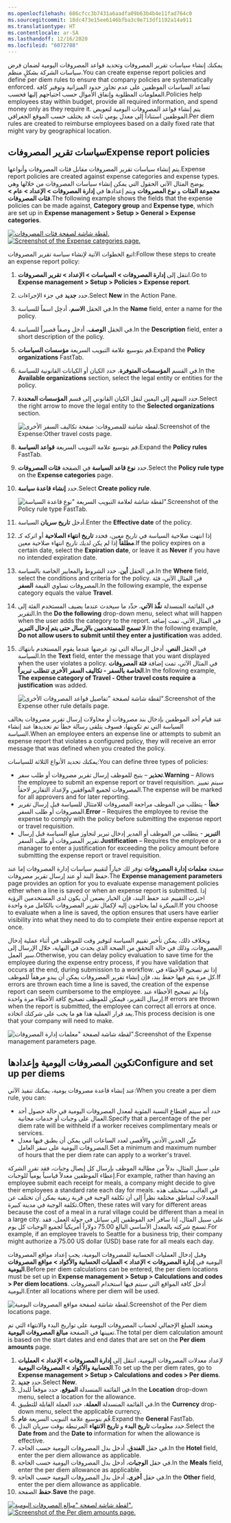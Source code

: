 ```yaml
---
ms.openlocfilehash: 686cfcc3b7431a6aadfa09b63b4b4e11fad764c0
ms.sourcegitcommit: 18dc473e15ee6146bfba3c9e713df1192a14a911
ms.translationtype: HT
ms.contentlocale: ar-SA
ms.lasthandoff: 12/16/2020
ms.locfileid: "6072788"
---
```

<span data-ttu-id="14c44-101">يمكنك إنشاء سياسات تقرير المصروفات وتحديد قواعد المصروفات اليومية لضمان فرض سياسات الشركة بشكلٍ منظم.</span><span class="sxs-lookup"><span data-stu-id="14c44-101">You can create expense report policies and define per diem rules to ensure that company policies are systematically enforced.</span></span> <span data-ttu-id="14c44-102">تساعد السياسات الموظفين على عدم تجاوز حدود الميزانية وتوفير كافة المعلومات المطلوبة وإنفاق الأموال حسب احتياجهم إليها فحسب.</span><span class="sxs-lookup"><span data-stu-id="14c44-102">Policies help employees stay within budget, provide all required information, and spend money only as they require it.</span></span> <span data-ttu-id="14c44-103">يتم إنشاء قواعد المصروفات اليومية لتعويض الموظفين استناداً إلى معدل يومي ثابت قد يختلف حسب الموقع الجغرافي.</span><span class="sxs-lookup"><span data-stu-id="14c44-103">Per diem rules are created to reimburse employees based on a daily fixed rate that might vary by geographical location.</span></span> 

## <a name="expense-report-policies"></a><span data-ttu-id="14c44-104">سياسات تقرير المصروفات</span><span class="sxs-lookup"><span data-stu-id="14c44-104">Expense report policies</span></span>
<span data-ttu-id="14c44-105">يتم إنشاء سياسات تقرير المصروفات مقابل فئات المصروفات وأنواعها.</span><span class="sxs-lookup"><span data-stu-id="14c44-105">Expense report policies are created against expense categories and expense types.</span></span> <span data-ttu-id="14c44-106">يوضح المثال الآتي الحقول التي يمكن إنشاء سياسات المصروفات من خلالها وهي **مجموعة الفئات** و **نوع المصروفات** ويتم إعدادها في **إدارة المصروفات > الإعداد > عام > فئات المصروفات**.</span><span class="sxs-lookup"><span data-stu-id="14c44-106">The following example shows the fields that the expense policies can be made against, **Category group** and **Expense type**, which are set up in **Expense management > Setup > General > Expense categories**.</span></span>


<span data-ttu-id="14c44-107">[  ![ لقطة شاشة لصفحة فئات المصروفات.](../media/expense-categories-ssm.png)](../media/expense-categories-ssm.png#lightbox)</span><span class="sxs-lookup"><span data-stu-id="14c44-107">[  ![ Screenshot of the Expense categories page.](../media/expense-categories-ssm.png)](../media/expense-categories-ssm.png#lightbox)</span></span>
 

<span data-ttu-id="14c44-108">اتبع الخطوات الآتية لإنشاء سياسة تقرير المصروفات:</span><span class="sxs-lookup"><span data-stu-id="14c44-108">Follow these steps to create an expense report policy:</span></span>

1.  <span data-ttu-id="14c44-109">انتقل إلى **إدارة المصروفات > السياسات > الإعداد > تقرير المصروفات**.</span><span class="sxs-lookup"><span data-stu-id="14c44-109">Go to **Expense management > Setup > Policies > Expense report**.</span></span>
2.  <span data-ttu-id="14c44-110">حدد **جديد** في جزء الإجراءات.</span><span class="sxs-lookup"><span data-stu-id="14c44-110">Select **New** in the Action Pane.</span></span>
3.  <span data-ttu-id="14c44-111">في الحقل **الاسم**، أدخِل اسماً للسياسة.</span><span class="sxs-lookup"><span data-stu-id="14c44-111">In the **Name** field, enter a name for the policy.</span></span>
4.  <span data-ttu-id="14c44-112">في الحقل **الوصف**، أدخل وصفاً قصيراً للسياسة.</span><span class="sxs-lookup"><span data-stu-id="14c44-112">In the **Description** field, enter a short description of the policy.</span></span>
5.  <span data-ttu-id="14c44-113">قم بتوسيع علامة التبويب السريعة **مؤسسات السياسات**.</span><span class="sxs-lookup"><span data-stu-id="14c44-113">Expand the **Policy organizations** FastTab.</span></span>
6.  <span data-ttu-id="14c44-114">في القسم **المؤسسات المتوفرة**، حدد الكيان أو الكيانات القانونية للسياسة.</span><span class="sxs-lookup"><span data-stu-id="14c44-114">In the **Available organizations** section, select the legal entity or entities for the policy.</span></span> 
7.  <span data-ttu-id="14c44-115">حدد ‏‏السهم إلى اليمين لنقل الكيان القانوني إلى قسم **المؤسسات المحددة**.</span><span class="sxs-lookup"><span data-stu-id="14c44-115">Select the right arrow to move the legal entity to the **Selected organizations** section.</span></span>

    ![ <span data-ttu-id="14c44-116">لقطة شاشة للمصروفات: صفحة تكاليف السفر الأخرى.</span><span class="sxs-lookup"><span data-stu-id="14c44-116">Screenshot of the Expense:Other travel costs page.</span></span>](../media/create-new-expense-policy-ssm.png)


8.  <span data-ttu-id="14c44-117">قم بتوسيع علامة التبويب السريعة **قواعد السياسة**.</span><span class="sxs-lookup"><span data-stu-id="14c44-117">Expand the **Policy rules** FastTab.</span></span>
9.  <span data-ttu-id="14c44-118">حدد **نوع قاعد السياسة** في الصفحة **فئات المصروفات**.</span><span class="sxs-lookup"><span data-stu-id="14c44-118">Select the **Policy rule type** on the **Expense categories** page.</span></span>
10. <span data-ttu-id="14c44-119">حدد **إنشاء قاعدة سياسة**.</span><span class="sxs-lookup"><span data-stu-id="14c44-119">Select **Create policy rule**.</span></span>

    ![ <span data-ttu-id="14c44-120">لقطة شاشة لعلامة التبويب السريعة "نوع قاعدة السياسة".</span><span class="sxs-lookup"><span data-stu-id="14c44-120">Screenshot of the Policy rule type FastTab.</span></span>](../media/policy-rule-type-ssm.png)

11. <span data-ttu-id="14c44-121">أدخل **تاريخ سريان** السياسة.</span><span class="sxs-lookup"><span data-stu-id="14c44-121">Enter the **Effective date** of the policy.</span></span>
12. <span data-ttu-id="14c44-122">إذا انتهت صلاحية السياسة في تاريخ معين، فحدد **تاريخ انتهاء الصلاحية** أو اتركه كـ **مطلقاً** إذا لم يكن لديك تاريخ انتهاء صلاحية معين.</span><span class="sxs-lookup"><span data-stu-id="14c44-122">If the policy expires on a certain date, select the **Expiration date**, or leave it as **Never** if you have no intended expiration date.</span></span>
13. <span data-ttu-id="14c44-123">في الحقل **أين**، حدد الشروط والمعايير الخاصة بالسياسة.</span><span class="sxs-lookup"><span data-stu-id="14c44-123">In the **Where** field, select the conditions and criteria for the policy.</span></span>
<span data-ttu-id="14c44-124">في المثال الآتي، فئة المصروفات تساوي القيمة **السفر**.</span><span class="sxs-lookup"><span data-stu-id="14c44-124">In the following example, the expense category equals the value **Travel**.</span></span>
14. <span data-ttu-id="14c44-125">في القائمة المنسدلة **نفِّذ الآتي**، حدِّد ما سيحدث عندما يضيف المستخدم الفئة إلى التقرير.</span><span class="sxs-lookup"><span data-stu-id="14c44-125">In the **Do the following** drop-down menu, select what will happen when the user adds the category to the report.</span></span>
<span data-ttu-id="14c44-126">في المثال الآتي، تمت إضافة **لا تسمح للمستخدمين بالإرسال حتى يتم إدخال التبرير**.</span><span class="sxs-lookup"><span data-stu-id="14c44-126">In the following example, **Do not allow users to submit until they enter a justification** was added.</span></span>
15. <span data-ttu-id="14c44-127">في الحقل **النص**، أدخل الرسالة التي تود عرضها عندما يقوم المستخدم بانتهاك السياسة.</span><span class="sxs-lookup"><span data-stu-id="14c44-127">In the **Text** field, enter the message that you want displayed when the user violates a policy.</span></span>
<span data-ttu-id="14c44-128">في المثال الآتي، تمت إضافة **فئة المصروفات الخاصة بالسفر - تكاليف السفر الأخرى تتطلب تبريراً**.</span><span class="sxs-lookup"><span data-stu-id="14c44-128">In the following example, **The expense category of Travel - Other travel costs require a justification** was added.</span></span>

    ![ <span data-ttu-id="14c44-129">لقطة شاشة لصفحة "تفاصيل قواعد المصروفات الأخرى".</span><span class="sxs-lookup"><span data-stu-id="14c44-129">Screenshot of the Expense other rule details page.</span></span>](../media/policy-rule-refined-ssm.png)

<span data-ttu-id="14c44-130">عند قيام أحد الموظفين بإدخال بند مصروفات أو محاولات إرسال تقرير مصروفات يخالف السياسة التي تم تكوينها، فسوف يتلقى رسالة خطأ تم تحديدها عند إنشاء السياسة.</span><span class="sxs-lookup"><span data-stu-id="14c44-130">When an employee enters an expense line or attempts to submit an expense report that violates a configured policy, they will receive an error message that was defined when you created the policy.</span></span>

<span data-ttu-id="14c44-131">يمكنك تحديد الأنواع الثلاثة للسياسات:</span><span class="sxs-lookup"><span data-stu-id="14c44-131">You can define three types of policies:</span></span>

- <span data-ttu-id="14c44-132">**تحذير** – يتيح للموظف إرسال تقرير مصروفات أو طلب سفر.</span><span class="sxs-lookup"><span data-stu-id="14c44-132">**Warning** – Allows the employee to submit an expense report or travel requisition.</span></span> <span data-ttu-id="14c44-133">سيتم تمييز المصروفات لجميع الموافقين ولإعداد التقارير لاحقاً.</span><span class="sxs-lookup"><span data-stu-id="14c44-133">The expense will be marked for all approvers and for later reporting.</span></span>
- <span data-ttu-id="14c44-134">**خطأ** - يتطلب من الموظف مراجعة المصروفات للامتثال للسياسة قبل إرسال تقرير المصروفات أو طلب السفر.</span><span class="sxs-lookup"><span data-stu-id="14c44-134">**Error** – Requires the employee to revise the expense to comply with the policy before submitting the expense report or travel requisition.</span></span>
- <span data-ttu-id="14c44-135">**التبرير** - يتطلب من الموظف أو المدير إدخال تبرير لتجاوز مبلغ السياسة قبل إرسال تقرير المصروفات أو طلب السفر.</span><span class="sxs-lookup"><span data-stu-id="14c44-135">**Justification** – Requires the employee or a manager to enter a justification for exceeding the policy amount before submitting the expense report or travel requisition.</span></span>

<span data-ttu-id="14c44-136">صفحة **معلمات إدارة المصروفات** توفر لك خياراً لتقييم سياسات إدارة المصروفات إما عند حفظ البند أو عند إرسال تقرير مصروفات.</span><span class="sxs-lookup"><span data-stu-id="14c44-136">The **Expense management parameters** page provides an option for you to evaluate expense management policies either when a line is saved or when an expense report is submitted.</span></span> <span data-ttu-id="14c44-137">إذا اخترت التقييم عند حفظ البند، فإن الخيار يضمن أن يكون لدى المستخدمين الرؤية المبكرة لما يحتاجون إليه لإكمال تقرير المصروفات بالكامل مرة واحدة.</span><span class="sxs-lookup"><span data-stu-id="14c44-137">If you choose to evaluate when a line is saved, the option ensures that users have earlier visibility into what they need to do to complete their entire expense report at once.</span></span> 

<span data-ttu-id="14c44-138">وبخلاف ذلك، يمكن تأخير تقييم السياسة لتوفير وقت للموظف في أثناء عملية إدخال المصروفات، وذلك في حالة التحقق من الصحة الذي يحدث في النهاية، خلال الإرسال إلى سير العمل.</span><span class="sxs-lookup"><span data-stu-id="14c44-138">Otherwise, you can delay policy evaluation to save time for the employee during the expense entry process, if you have validation that occurs at the end, during submission to a workflow.</span></span> <span data-ttu-id="14c44-139">إذا تم تصحيح الأخطاء في كل مرة يتم فيها حفظ بند، فإن إنشاء تقرير المصروفات يمكن أن يبدو مرهقاً للموظف.</span><span class="sxs-lookup"><span data-stu-id="14c44-139">If errors are thrown each time a line is saved, the creation of the expense report can seem cumbersome to the employee.</span></span> <span data-ttu-id="14c44-140">وإذا تم تصحيح الأخطاء عند إرسال التقرير، فيمكن للموظف تصحيح كافة الأخطاء مرة واحدة.</span><span class="sxs-lookup"><span data-stu-id="14c44-140">If errors are thrown when the report is submitted, the employee can correct all errors at once.</span></span> <span data-ttu-id="14c44-141">يعد قرار العملية هذا هو ما يجب على شركتك اتخاذه.</span><span class="sxs-lookup"><span data-stu-id="14c44-141">This process decision is one that your company will need to make.</span></span>

![ <span data-ttu-id="14c44-142">لقطة شاشة لصفحة "معلمات إدارة المصروفات".</span><span class="sxs-lookup"><span data-stu-id="14c44-142">Screenshot of the Expense management parameters page.</span></span>](../media/expense-management-parameters-ssm.png)

## <a name="configure-and-set-up-per-diems"></a><span data-ttu-id="14c44-143">تكوين المصروفات اليومية وإعدادها</span><span class="sxs-lookup"><span data-stu-id="14c44-143">Configure and set up per diems</span></span>
<span data-ttu-id="14c44-144">عند إنشاء قاعدة مصروفات يومية، يمكنك تنفيذ الآتي:</span><span class="sxs-lookup"><span data-stu-id="14c44-144">When you create a per diem rule, you can:</span></span>

- <span data-ttu-id="14c44-145">حدد أنه سيتم اقتطاع النسبة المئوية لمعدل المصروفات اليومية في حالة حصول أحد العمال على وجبات أو خدمات مجانية.</span><span class="sxs-lookup"><span data-stu-id="14c44-145">Specify that a percentage of the per diem rate will be withheld if a worker receives complimentary meals or services.</span></span> 
- <span data-ttu-id="14c44-146">عيِّن الحدين الأدنى والأقصى لعدد الساعات التي يمكن أن يطبق فيها معدل المصروفات اليومية على سفر العامل.</span><span class="sxs-lookup"><span data-stu-id="14c44-146">Set a minimum and maximum number of hours that the per diem rate can apply to a worker's travel.</span></span> 

<span data-ttu-id="14c44-147">على سبيل المثال، بدلاً من مطالبة الموظف بإرسال كل إيصال وجبات، فقد تقرر الشركة إعطاء الموظفين معدلاً قياسياً يومياً للوجبات.</span><span class="sxs-lookup"><span data-stu-id="14c44-147">For example, rather than having an employee submit each receipt for meals, a company might decide to give their employees a standard rate each day for meals.</span></span> <span data-ttu-id="14c44-148">في الغالب، ستختلف هذه المعدلات لمناطق مختلفة نظراً إلى أن تكلفة الوجبة في قرية ريفية يمكن أن تختلف عن تكلفة الوجبة في مدينة كبيرة.</span><span class="sxs-lookup"><span data-stu-id="14c44-148">Often, these rates will vary for different areas because the cost of a meal in a rural village could be different than a meal in a large city.</span></span> <span data-ttu-id="14c44-149">على سبيل المثال، إذا سافر أحد الموظفين إلى سياتل في جولة العمل، فقد تسمح شركته بالمعدل الأساسي البالغ 75.00 دولاراً أمريكياً لجميع الوجبات كل يوم.</span><span class="sxs-lookup"><span data-stu-id="14c44-149">For example, if an employee travels to Seattle for a business trip, their company might authorize a 75.00 US dollar (USD) base rate for all meals each day.</span></span>
 
<span data-ttu-id="14c44-150">وقبل إدخال العمليات الحسابية للمصروفات اليومية، يجب إعداد مواقع المصروفات اليومية في **إدارة المصروفات > الإعداد > العمليات الحسابية والأكواد > مواقع المصروفات اليومية**.</span><span class="sxs-lookup"><span data-stu-id="14c44-150">Before per diem calculations can be entered, the per diem locations must be set up in **Expense management > Setup > Calculations and codes > Per diem locations**.</span></span> <span data-ttu-id="14c44-151">أدخل كافة المواقع التي سيتم فيها استخدام المصروفات اليومية.</span><span class="sxs-lookup"><span data-stu-id="14c44-151">Enter all locations where per diem will be used.</span></span>
 
![ <span data-ttu-id="14c44-152">لقطة شاشة لصفحة مواقع المصروفات اليومية.</span><span class="sxs-lookup"><span data-stu-id="14c44-152">Screenshot of the Per diem locations page.</span></span>](../media/per-diem-locations-ss.png)

<span data-ttu-id="14c44-153">ويعتمد المبلغ الإجمالي لحساب المصروفات اليومية على تواريخ البدء والانتهاء التي تم تعيينها في الصفحة **مبالغ المصروفات اليومية**.</span><span class="sxs-lookup"><span data-stu-id="14c44-153">The total per diem calculation amount is based on the start dates and end dates that are set on the **Per diem amounts** page.</span></span> 

1.  <span data-ttu-id="14c44-154">لإعداد معدلات المصروفات اليومية، انتقل إلى **إدارة المصروفات > الإعداد > العمليات الحسابية والأكواد > المصروفات اليومية**.</span><span class="sxs-lookup"><span data-stu-id="14c44-154">To set up the per diem rates, go to **Expense management > Setup > Calculations and codes > Per diems**.</span></span>
2.  <span data-ttu-id="14c44-155">حدد **جديد‎**.</span><span class="sxs-lookup"><span data-stu-id="14c44-155">Select **New**.</span></span>
3.  <span data-ttu-id="14c44-156">في القائمة المنسدلة **الموقع**، حدد موقعاً للبدل.</span><span class="sxs-lookup"><span data-stu-id="14c44-156">In the **Location** drop-down menu, select a location for the allowance.</span></span>
4.  <span data-ttu-id="14c44-157">في القائمة المنسدلة **العملة**، حدد العملة القابلة للتطبيق.</span><span class="sxs-lookup"><span data-stu-id="14c44-157">In the **Currency** drop-down menu, select the applicable currency.</span></span>
5.  <span data-ttu-id="14c44-158">قُم بتوسيع علامة التبويب السريعة **عام**.</span><span class="sxs-lookup"><span data-stu-id="14c44-158">Expand the **General** FastTab.</span></span>
6.  <span data-ttu-id="14c44-159">حدد معلومات **تاريخ البدء** و **تاريخ الانتهاء** المرتبطة بوقت سريان البدل.</span><span class="sxs-lookup"><span data-stu-id="14c44-159">Select the **Date from** and the **Date to** information for when the allowance is effective.</span></span>
7.  <span data-ttu-id="14c44-160">في حقل **الفندق**، أدخل بدل المصروفات اليومية حسب الحاجة.</span><span class="sxs-lookup"><span data-stu-id="14c44-160">In the **Hotel** field, enter the per diem allowance as applicable.</span></span>
8.  <span data-ttu-id="14c44-161">في حقل **الوجبات**، أدخل بدل المصروفات اليومية حسب الحاجة.</span><span class="sxs-lookup"><span data-stu-id="14c44-161">In the **Meals** field, enter the per diem allowance as applicable.</span></span>
9.  <span data-ttu-id="14c44-162">في حقل **أخرى**، أدخل بدل المصروفات اليومية حسب الحاجة.</span><span class="sxs-lookup"><span data-stu-id="14c44-162">In the **Other** field, enter the per diem allowance as applicable.</span></span>
10.  <span data-ttu-id="14c44-163">**حفظ** الصفحة.</span><span class="sxs-lookup"><span data-stu-id="14c44-163">**Save** the page.</span></span>
 

<span data-ttu-id="14c44-164">[ ![ لقطة شاشة لصفحة "مبالغ المصروفات اليومية".](../media/per-diem-amounts-ssm.png)](../media/per-diem-amounts-ssm.png#lightbox)</span><span class="sxs-lookup"><span data-stu-id="14c44-164">[ ![ Screenshot of the Per diem amounts page.](../media/per-diem-amounts-ssm.png)](../media/per-diem-amounts-ssm.png#lightbox)</span></span>

